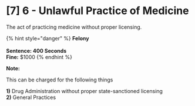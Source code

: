 # \[7] 6 - Unlawful Practice of Medicine

The act of practicing medicine without proper licensing.

{% hint style="danger" %}
**Felony**\
\
**Sentence: 400 Seconds**\
**Fine:** $1000
{% endhint %}

**Note:**&#x20;

This can be charged for the following things

**1)** Drug Administration without proper state-sanctioned licensing\
**2)** General Practices&#x20;
